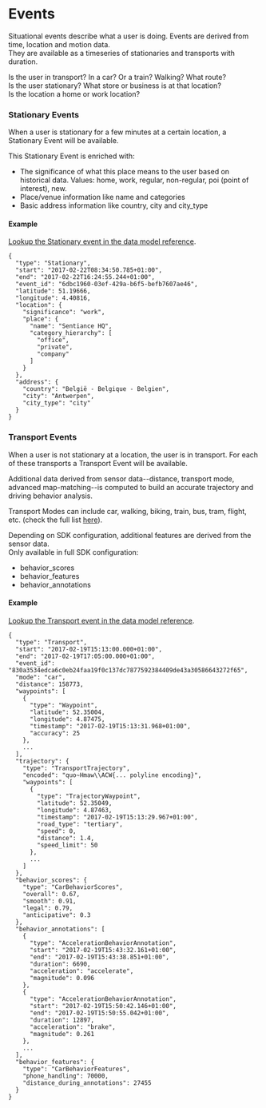 # Events

Situational events describe what a user is doing. Events are derived from time, location and motion data.  
They are available as a timeseries of stationaries and transports with duration.

Is the user in transport? In a car? Or a train? Walking? What route?  
Is the user stationary? What store or business is at that location?  
Is the location a home or work location?  


### Stationary Events

When a user is stationary for a few minutes at a certain location, a Stationary Event will be available.

This Stationary Event is enriched with:

* The significance of what this place means to the user based on historical data. Values: home, work, regular, non-regular, poi \(point of interest\), new.
* Place/venue information like name and categories
* Basic address information like country, city and city\_type

#### Example

[Lookup the Stationary event in the data model reference](../backend/data-reference/data-reference-q-z.md#stationary).

```text
{
  "type": "Stationary",
  "start": "2017-02-22T08:34:50.785+01:00",
  "end": "2017-02-22T16:24:55.244+01:00",
  "event_id": "6dbc1960-03ef-429a-b6f5-befb7607ae46",
  "latitude": 51.19666,
  "longitude": 4.40816,
  "location": {
    "significance": "work",
    "place": {
      "name": "Sentiance HQ",
      "category_hierarchy": [
        "office",
        "private",
        "company"
      ]
    }
  },
  "address": {
    "country": "België - Belgique - Belgien",
    "city": "Antwerpen",
    "city_type": "city"
  }
}
```

### Transport Events

When a user is not stationary at a location, the user is in transport. For each of these transports a Transport Event will be available.

Additional data derived from sensor data--distance, transport mode, advanced map-matching--is computed to build an accurate trajectory and driving behavior analysis.

Transport Modes can include car, walking, biking, train, bus, tram, flight, etc. \(check the full list [here](../backend/data-reference/data-reference-q-z.md#transportmode)\).

Depending on SDK configuration, additional features are derived from the sensor data.   
Only available in full SDK configuration:

* behavior\_scores
* behavior\_features
* behavior\_annotations

#### Example

[Lookup the Transport event in the data model reference](https://developers.sentiance.com/docs/data-model#Transport).

```text
{
  "type": "Transport",
  "start": "2017-02-19T15:13:00.000+01:00",
  "end": "2017-02-19T17:05:00.000+01:00",
  "event_id": "830a3534edca6c0eb24faa19f0c137dc7877592384409de43a30586643272f65",
  "mode": "car",
  "distance": 158773,
  "waypoints": [
    {
      "type": "Waypoint",
      "latitude": 52.35004,
      "longitude": 4.87475,
      "timestamp": "2017-02-19T15:13:31.968+01:00",
      "accuracy": 25
    },
    ...
  ],
  "trajectory": {
    "type": "TransportTrajectory",
    "encoded": "quo~Hmaw\\ACW{... polyline encoding}",
    "waypoints": [
      {
        "type": "TrajectoryWaypoint",
        "latitude": 52.35049,
        "longitude": 4.87463,
        "timestamp": "2017-02-19T15:13:29.967+01:00",
        "road_type": "tertiary",
        "speed": 0,
        "distance": 1.4,
        "speed_limit": 50
      },
      ...
    ]
  },
  "behavior_scores": {
    "type": "CarBehaviorScores",
    "overall": 0.67,
    "smooth": 0.91,
    "legal": 0.79,
    "anticipative": 0.3
  },
  "behavior_annotations": [
    {
      "type": "AccelerationBehaviorAnnotation",
      "start": "2017-02-19T15:43:32.161+01:00",
      "end": "2017-02-19T15:43:38.851+01:00",
      "duration": 6690,
      "acceleration": "accelerate",
      "magnitude": 0.096
    },
    {
      "type": "AccelerationBehaviorAnnotation",
      "start": "2017-02-19T15:50:42.146+01:00",
      "end": "2017-02-19T15:50:55.042+01:00",
      "duration": 12897,
      "acceleration": "brake",
      "magnitude": 0.261
    },
    ...
  ],
  "behavior_features": {
    "type": "CarBehaviorFeatures",
    "phone_handling": 70000,
    "distance_during_annotations": 27455
  }
}
```


